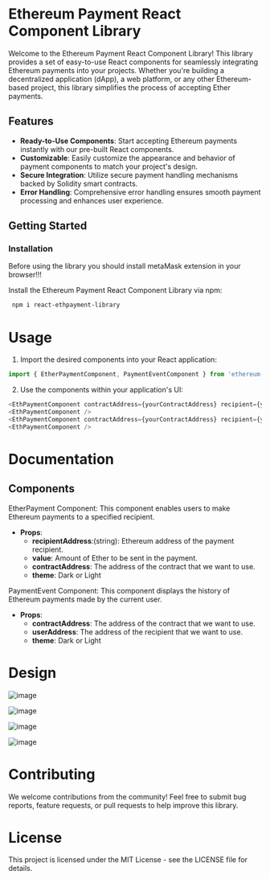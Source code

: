# Ethereum Payment React Component Library

Welcome to the Ethereum Payment React Component Library! This library provides a set of easy-to-use React components for seamlessly integrating Ethereum payments into your projects. Whether you're building a decentralized application (dApp), a web platform, or any other Ethereum-based project, this library simplifies the process of accepting Ether payments.

## Features

- **Ready-to-Use Components**: Start accepting Ethereum payments instantly with our pre-built React components.
- **Customizable**: Easily customize the appearance and behavior of payment components to match your project's design.
- **Secure Integration**: Utilize secure payment handling mechanisms backed by Solidity smart contracts.
- **Error Handling**: Comprehensive error handling ensures smooth payment processing and enhances user experience.

## Getting Started

### Installation

Before using the library you should install metaMask extension in your browser!!!

Install the Ethereum Payment React Component Library via npm:

```bash
 npm i react-ethpayment-library
```
###


# Usage
1. Import the desired components into your React application:

````javascript
import { EtherPaymentComponent, PaymentEventComponent } from 'ethereum-payment-library';
````
2. Use the components within your application's UI:

````javascript
<EthPaymentComponent contractAddress={yourContractAddress} recipient={yourRecipientAddress} value={paymentAmount} theme={dark} />//for dark
<EthPaymentComponent />
<EthPaymentComponent contractAddress={yourContractAddress} recipient={yourRecipientAddress} value={paymentAmount} theme={''} />//for light
<EthPaymentComponent />

````
# Documentation

## Components

EtherPayment Component:
This component enables users to make Ethereum payments to a specified recipient.

- **Props**:
  - **recipientAddress**:(string): Ethereum address of the payment recipient.
  - **value**: Amount of Ether to be sent in the payment.
  - **contractAddress**: The address of the contract that we want to use.
  - **theme**: Dark or Light

PaymentEvent Component:
This component displays the history of Ethereum payments made by the current user.

- **Props**:
  - **contractAddress**: The address of the contract that we want to use.
  - **userAddress**: The address of the recipient that we want to use.
  - **theme**: Dark or Light

# Design
![image](https://github.com/marindimitrov12/react-ethpayment-library/assets/63950527/2e4a4352-b708-459b-971d-17e32b1d7be1)

![image](https://github.com/marindimitrov12/react-ethpayment-library/assets/63950527/d2131bd4-84a2-4314-909c-2dd8b9b874f6)

![image](https://github.com/marindimitrov12/react-ethpayment-library/assets/63950527/59d82fc1-2994-4621-bc33-ca1b43a04349)

![image](https://github.com/marindimitrov12/react-ethpayment-library/assets/63950527/26311dde-bc3b-415b-8344-7549ee702278)





# Contributing

We welcome contributions from the community! Feel free to submit bug reports, feature requests, or pull requests to help improve this library.

# License
This project is licensed under the MIT License - see the LICENSE file for details.
